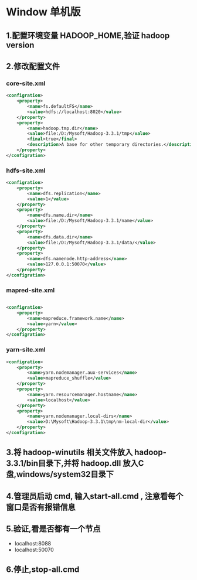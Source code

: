 # Window 单机版

## 1.配置环境变量 HADOOP_HOME,验证 hadoop version

## 2.修改配置文件

### core-site.xml
```xml
<configration>
    <property>
        <name>fs.defaultFS</name>
        <value>hdfs://localhost:8020</value>
    </property>
    <property>
        <name>hadoop.tmp.dir</name>
        <value>file:/D:/Mysoft/Hadoop-3.3.1/tmp</value>
        <final>true</final>
        <description>A base for other temporary directories.</description>
    </property>
</configration>
```

### hdfs-site.xml
```xml
<configration>
    <property>
        <name>dfs.replication</name>
        <value>1</value>
    </property>
    <property>
        <name>dfs.name.dir</name>
        <value>file:/D:/Mysoft/Hadoop-3.3.1/name</value>
    </property>
    <property>
        <name>dfs.data.dir</name>
        <value>file:/D:/Mysoft/Hadoop-3.3.1/data/</value>
    </property>
    <property>
        <name>dfs.namenode.http-address</name>
        <value>127.0.0.1:50070</value>
    </property>
</configration>
```

### mapred-site.xml
```xml

<configration>
    <property>
        <name>mapreduce.framework.name</name>
        <value>yarn</value>
    </property>
</configration>
```

### yarn-site.xml
```xml
<configration>
    <property>
        <name>yarn.nodemanager.aux-services</name>
        <value>mapreduce_shuffle</value>
    </property>
    <property>
        <name>yarn.resourcemanager.hostname</name>
        <value>localhost</value>
    </property>
    <property>
        <name>yarn.nodemanager.local-dirs</name>
        <value>D:\Mysoft\Hadoop-3.3.1\tmp\nm-local-dir</value>
    </property>
</configration>
```

## 3.将 hadoop-winutils 相关文件放入 hadoop-3.3.1/bin目录下,并将 hadoop.dll 放入C盘,windows/system32目录下

## 4.管理员启动 cmd, 输入start-all.cmd , 注意看每个窗口是否有报错信息

## 5.验证,看是否都有一个节点

- localhost:8088
- localhost:50070

## 6.停止,stop-all.cmd